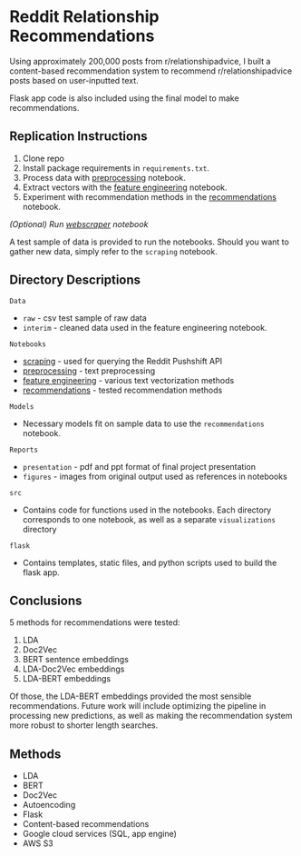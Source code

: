 # Reddit Relationship Recommendations

Using approximately 200,000 posts from r/relationshipadvice, I built a content-based recommendation system to recommend r/relationshipadvice posts based on user-inputted text.

Flask app code is also included using the final model to make recommendations.

## Replication Instructions

1. Clone repo
2. Install package requirements in ```requirements.txt```.
3. Process data with [preprocessing](notebooks/preprocessing.ipynb) notebook.
4. Extract vectors with the [feature engineering](notebooks/feature-engineering.ipynb) notebook.
5. Experiment with recommendation methods in the [recommendations](notebooks/recommendations.ipynb) notebook.

*(Optional) Run [webscraper](notebooks/scraping.ipynb) notebook*

A test sample of data is provided to run the notebooks. Should you want to gather new data, simply refer to the ```scraping``` notebook.

## Directory Descriptions

```Data```
- ```raw``` - csv test sample of raw data
- ```interim``` - cleaned data used in the feature engineering notebook.

```Notebooks```
- [scraping](notebooks/scraping.ipynb) - used for querying the Reddit Pushshift API
- [preprocessing](notebooks/preprocessing.ipynb) - text preprocessing
- [feature engineering](notebooks/feature-engineering.ipynb) - various text vectorization methods
- [recommendations](notebooks/recommendations.ipynb) - tested recommendation methods

```Models```
- Necessary models fit on sample data to use the ```recommendations``` notebook.

```Reports```
- ```presentation``` - pdf and ppt format of final project presentation
- ```figures``` - images from original output used as references in notebooks

```src```
- Contains code for functions used in the notebooks. Each directory corresponds to one notebook, as well as a separate ```visualizations``` directory

```flask```
- Contains templates, static files, and python scripts used to build the flask app.

## Conclusions

5 methods for recommendations were tested:
1. LDA
2. Doc2Vec
3. BERT sentence embeddings
4. LDA-Doc2Vec embeddings
5. LDA-BERT embeddings

Of those, the LDA-BERT embeddings provided the most sensible recommendations. Future work will include optimizing the pipeline in processing new predictions, as well as making the recommendation system more robust to shorter length searches.

## Methods

- LDA
- BERT
- Doc2Vec
- Autoencoding
- Flask
- Content-based recommendations
- Google cloud services (SQL, app engine)
- AWS S3
